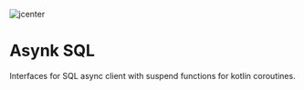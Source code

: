 ![jcenter](https://img.shields.io/badge/_jcenter_-0.0.0.1-6688ff.png?style=flat)
# Asynk SQL
Interfaces for SQL async client with suspend functions for kotlin coroutines.                                                                                             
